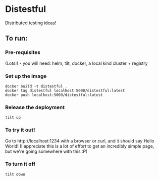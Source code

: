 # Distestful
Distributed testing ideas!

## To run:

### Pre-requisites
(Lots!) - you will need: helm, tilt, docker, a local kind cluster + registry

### Set up the image

    docker build -t distestful .
    docker tag distestful localhost:5000/distestful:latest
    docker push localhost:5000/distestful:latest

### Release the deployment

    tilt up

### To try it out!
Go to http://localhost:1234 with a browser or curl, and it should say Hello World! 
(I appreciate this is a lot of effort to get an incredibly simple page, but we're going somewhere with this :P)


### To turn it off

    tilt down
